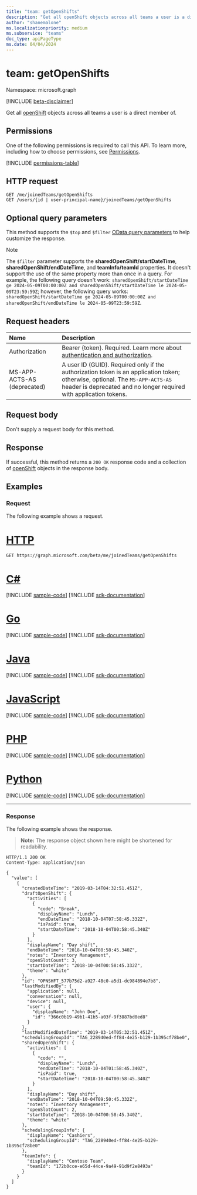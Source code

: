 ```yaml
---
title: "team: getOpenShifts"
description: "Get all openShift objects across all teams a user is a direct member of."
author: "shanemalone"
ms.localizationpriority: medium
ms.subservice: "teams"
doc_type: apiPageType
ms.date: 04/04/2024
---
```


# team: getOpenShifts

Namespace: microsoft.graph

[!INCLUDE [beta-disclaimer](../../includes/beta-disclaimer.md)]

Get all [openShift](../resources/openshift.md) objects across all teams a user is a direct member of.

## Permissions

One of the following permissions is required to call this API. To learn more, including how to choose permissions, see [Permissions](/graph/permissions-reference).

<!-- {
  "blockType": "permissions",
  "name": "team-getopenshifts-permissions"
}
-->
[!INCLUDE [permissions-table](../includes/permissions/team-getopenshifts-permissions.md)]

## HTTP request

<!-- {
  "blockType": "ignored"
}
-->
```http
GET /me/joinedTeams/getOpenShifts
GET /users/{id | user-principal-name}/joinedTeams/getOpenShifts
```

## Optional query parameters

This method supports the `$top` and `$filter` [OData query parameters](/graph/query-parameters) to help customize the response.

> [!NOTE]
> The `$filter` parameter supports the **sharedOpenShift/startDateTime**, **sharedOpenShift/endDateTime**, and **teamInfo/teamId** properties. It doesn't support the use of the same property more than once in a query. For example, the following query doesn't work: `sharedOpenShift/startDateTime ge 2024-05-09T00:00:00Z and sharedOpenShift/startDateTime le 2024-05-09T23:59:59Z`; however, the following query works: `sharedOpenShift/startDateTime ge 2024-05-09T00:00:00Z and sharedOpenShift/endDateTime le 2024-05-09T23:59:59Z`.

## Request headers

|Name|Description|
|:---|:---|
|Authorization|Bearer {token}. Required. Learn more about [authentication and authorization](/graph/auth/auth-concepts).|
| MS-APP-ACTS-AS (deprecated) | A user ID (GUID). Required only if the authorization token is an application token; otherwise, optional. The `MS-APP-ACTS-AS` header is deprecated and no longer required with application tokens.|

## Request body

Don't supply a request body for this method.

## Response

If successful, this method returns a `200 OK` response code and a collection of [openShift](../resources/openshift.md) objects in the response body.

## Examples

### Request

The following example shows a request.

# [HTTP](#tab/http)
<!-- {
  "blockType": "request",
  "name": "teamthis.getopenshifts"
}
-->
```msgraph-interactive
GET https://graph.microsoft.com/beta/me/joinedTeams/getOpenShifts
```

# [C#](#tab/csharp)
[!INCLUDE [sample-code](../includes/snippets/csharp/teamthisgetopenshifts-csharp-snippets.md)]
[!INCLUDE [sdk-documentation](../includes/snippets/snippets-sdk-documentation-link.md)]

# [Go](#tab/go)
[!INCLUDE [sample-code](../includes/snippets/go/teamthisgetopenshifts-go-snippets.md)]
[!INCLUDE [sdk-documentation](../includes/snippets/snippets-sdk-documentation-link.md)]

# [Java](#tab/java)
[!INCLUDE [sample-code](../includes/snippets/java/teamthisgetopenshifts-java-snippets.md)]
[!INCLUDE [sdk-documentation](../includes/snippets/snippets-sdk-documentation-link.md)]

# [JavaScript](#tab/javascript)
[!INCLUDE [sample-code](../includes/snippets/javascript/teamthisgetopenshifts-javascript-snippets.md)]
[!INCLUDE [sdk-documentation](../includes/snippets/snippets-sdk-documentation-link.md)]

# [PHP](#tab/php)
[!INCLUDE [sample-code](../includes/snippets/php/teamthisgetopenshifts-php-snippets.md)]
[!INCLUDE [sdk-documentation](../includes/snippets/snippets-sdk-documentation-link.md)]

# [Python](#tab/python)
[!INCLUDE [sample-code](../includes/snippets/python/teamthisgetopenshifts-python-snippets.md)]
[!INCLUDE [sdk-documentation](../includes/snippets/snippets-sdk-documentation-link.md)]

---

### Response

The following example shows the response.

>**Note:** The response object shown here might be shortened for readability.
<!-- {
  "blockType": "response",
  "truncated": true,
  "@odata.type": "Collection(microsoft.graph.openShift)"
}
-->
```http
HTTP/1.1 200 OK
Content-Type: application/json

{
  "value": [
    {
      "createdDateTime": "2019-03-14T04:32:51.451Z",
      "draftOpenShift": {
        "activities": [
          {
            "code": "Break",
            "displayName": "Lunch",
            "endDateTime": "2018-10-04T07:58:45.332Z",
            "isPaid": true,
            "startDateTime": "2018-10-04T00:58:45.340Z"
          }
        ],
        "displayName": "Day shift",
        "endDateTime": "2018-10-04T08:58:45.340Z",
        "notes": "Inventory Management",
        "openSlotCount": 3,
        "startDateTime": "2018-10-04T00:58:45.332Z",
        "theme": "white"
      },
      "id": "OPNSHFT_577b75d2-a927-48c0-a5d1-dc984894e7b8",
      "lastModifiedBy": {
        "application": null,
        "conversation": null,
        "device": null,
        "user": {
          "displayName": "John Doe",
          "id": "366c0b19-49b1-41b5-a03f-9f3887bd0ed8"
        }
      },
      "lastModifiedDateTime": "2019-03-14T05:32:51.451Z",
      "schedulingGroupId": "TAG_228940ed-ff84-4e25-b129-1b395cf78be0",
      "sharedOpenShift": {
        "activities": [
          {
            "code": "",
            "displayName": "Lunch",
            "endDateTime": "2018-10-04T01:58:45.340Z",
            "isPaid": true,
            "startDateTime": "2018-10-04T00:58:45.340Z"
          }
        ],
        "displayName": "Day shift",
        "endDateTime": "2018-10-04T09:50:45.332Z",
        "notes": "Inventory Management",
        "openSlotCount": 2,
        "startDateTime": "2018-10-04T00:58:45.340Z",
        "theme": "white"
      },
      "schedulingGroupInfo": {
        "displayName": "Cashiers",
        "schedulingGroupId": "TAG_228940ed-ff84-4e25-b129-1b395cf78be0"
      },
      "teamInfo": {
        "displayName": "Contoso Team",
        "teamId": "172b0cce-e65d-44ce-9a49-91d9f2e8493a"
      }
    }
  ]
}
```
